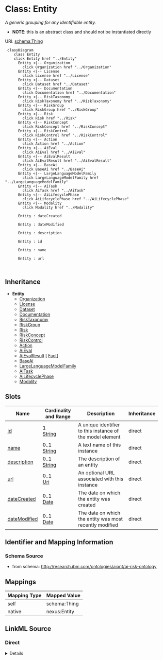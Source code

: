 

# Class: Entity


_A generic grouping for any identifiable entity._




* __NOTE__: this is an abstract class and should not be instantiated directly


URI: [schema:Thing](http://schema.org/Thing)






```mermaid
 classDiagram
    class Entity
    click Entity href "../Entity"
      Entity <|-- Organization
        click Organization href "../Organization"
      Entity <|-- License
        click License href "../License"
      Entity <|-- Dataset
        click Dataset href "../Dataset"
      Entity <|-- Documentation
        click Documentation href "../Documentation"
      Entity <|-- RiskTaxonomy
        click RiskTaxonomy href "../RiskTaxonomy"
      Entity <|-- RiskGroup
        click RiskGroup href "../RiskGroup"
      Entity <|-- Risk
        click Risk href "../Risk"
      Entity <|-- RiskConcept
        click RiskConcept href "../RiskConcept"
      Entity <|-- RiskControl
        click RiskControl href "../RiskControl"
      Entity <|-- Action
        click Action href "../Action"
      Entity <|-- AiEval
        click AiEval href "../AiEval"
      Entity <|-- AiEvalResult
        click AiEvalResult href "../AiEvalResult"
      Entity <|-- BaseAi
        click BaseAi href "../BaseAi"
      Entity <|-- LargeLanguageModelFamily
        click LargeLanguageModelFamily href "../LargeLanguageModelFamily"
      Entity <|-- AiTask
        click AiTask href "../AiTask"
      Entity <|-- AiLifecyclePhase
        click AiLifecyclePhase href "../AiLifecyclePhase"
      Entity <|-- Modality
        click Modality href "../Modality"
      
      Entity : dateCreated
        
      Entity : dateModified
        
      Entity : description
        
      Entity : id
        
      Entity : name
        
      Entity : url
        
      
```





## Inheritance
* **Entity**
    * [Organization](Organization.md)
    * [License](License.md)
    * [Dataset](Dataset.md)
    * [Documentation](Documentation.md)
    * [RiskTaxonomy](RiskTaxonomy.md)
    * [RiskGroup](RiskGroup.md)
    * [Risk](Risk.md)
    * [RiskConcept](RiskConcept.md)
    * [RiskControl](RiskControl.md)
    * [Action](Action.md)
    * [AiEval](AiEval.md)
    * [AiEvalResult](AiEvalResult.md) [ [Fact](Fact.md)]
    * [BaseAi](BaseAi.md)
    * [LargeLanguageModelFamily](LargeLanguageModelFamily.md)
    * [AiTask](AiTask.md)
    * [AiLifecyclePhase](AiLifecyclePhase.md)
    * [Modality](Modality.md)



## Slots

| Name | Cardinality and Range | Description | Inheritance |
| ---  | --- | --- | --- |
| [id](id.md) | 1 <br/> [String](String.md) | A unique identifier to this instance of the model element | direct |
| [name](name.md) | 0..1 <br/> [String](String.md) | A text name of this instance | direct |
| [description](description.md) | 0..1 <br/> [String](String.md) | The description of an entity | direct |
| [url](url.md) | 0..1 <br/> [Uri](Uri.md) | An optional URL associated with this instance | direct |
| [dateCreated](dateCreated.md) | 0..1 <br/> [Date](Date.md) | The date on which the entity was created | direct |
| [dateModified](dateModified.md) | 0..1 <br/> [Date](Date.md) | The date on which the entity was most recently modified | direct |









## Identifier and Mapping Information







### Schema Source


* from schema: http://research.ibm.com/ontologies/aiont/ai-risk-ontology




## Mappings

| Mapping Type | Mapped Value |
| ---  | ---  |
| self | schema:Thing |
| native | nexus:Entity |







## LinkML Source

<!-- TODO: investigate https://stackoverflow.com/questions/37606292/how-to-create-tabbed-code-blocks-in-mkdocs-or-sphinx -->

### Direct

<details>
```yaml
name: Entity
description: A generic grouping for any identifiable entity.
from_schema: http://research.ibm.com/ontologies/aiont/ai-risk-ontology
abstract: true
slots:
- id
- name
- description
- url
- dateCreated
- dateModified
class_uri: schema:Thing

```
</details>

### Induced

<details>
```yaml
name: Entity
description: A generic grouping for any identifiable entity.
from_schema: http://research.ibm.com/ontologies/aiont/ai-risk-ontology
abstract: true
attributes:
  id:
    name: id
    description: A unique identifier to this instance of the model element. Example
      identifiers include UUID, URI, URN, etc.
    from_schema: http://research.ibm.com/ontologies/aiont/ai-risk-ontology
    rank: 1000
    slot_uri: schema:identifier
    identifier: true
    alias: id
    owner: Entity
    domain_of:
    - Entity
    range: string
    required: true
  name:
    name: name
    description: A text name of this instance.
    from_schema: http://research.ibm.com/ontologies/aiont/ai-risk-ontology
    rank: 1000
    slot_uri: schema:name
    alias: name
    owner: Entity
    domain_of:
    - Entity
    range: string
  description:
    name: description
    description: The description of an entity
    from_schema: http://research.ibm.com/ontologies/aiont/ai-risk-ontology
    rank: 1000
    slot_uri: schema:description
    alias: description
    owner: Entity
    domain_of:
    - Entity
    range: string
  url:
    name: url
    description: An optional URL associated with this instance.
    from_schema: http://research.ibm.com/ontologies/aiont/ai-risk-ontology
    rank: 1000
    slot_uri: schema:url
    alias: url
    owner: Entity
    domain_of:
    - Entity
    range: uri
  dateCreated:
    name: dateCreated
    description: The date on which the entity was created.
    from_schema: http://research.ibm.com/ontologies/aiont/ai-risk-ontology
    rank: 1000
    slot_uri: schema:dateCreated
    alias: dateCreated
    owner: Entity
    domain_of:
    - Entity
    range: date
    required: false
  dateModified:
    name: dateModified
    description: The date on which the entity was most recently modified.
    from_schema: http://research.ibm.com/ontologies/aiont/ai-risk-ontology
    rank: 1000
    slot_uri: schema:dateModified
    alias: dateModified
    owner: Entity
    domain_of:
    - Entity
    range: date
    required: false
class_uri: schema:Thing

```
</details>